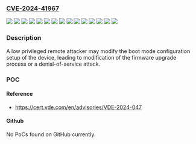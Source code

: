 ### [CVE-2024-41967](https://cve.mitre.org/cgi-bin/cvename.cgi?name=CVE-2024-41967)
![](https://img.shields.io/static/v1?label=Product&message=CC100%200751-9x01&color=blue)
![](https://img.shields.io/static/v1?label=Product&message=Edge%20Controller%200752-8303%2F8000-0002&color=blue)
![](https://img.shields.io/static/v1?label=Product&message=PFC100%20G1%200750-810x%2Fxxxx-xxxx&color=blue)
![](https://img.shields.io/static/v1?label=Product&message=PFC100%20G2%200750-811x-xxxx-xxxx&color=blue)
![](https://img.shields.io/static/v1?label=Product&message=PFC200%20G1%20750-820x-xxx-xxx&color=blue)
![](https://img.shields.io/static/v1?label=Product&message=PFC200%20G2%20750-821x-xxx-xxx&color=blue)
![](https://img.shields.io/static/v1?label=Product&message=TP600%200762-420x%2F8000-000x&color=blue)
![](https://img.shields.io/static/v1?label=Product&message=TP600%200762-430x%2F8000-000x&color=blue)
![](https://img.shields.io/static/v1?label=Product&message=TP600%200762-520x%2F8000-000x&color=blue)
![](https://img.shields.io/static/v1?label=Product&message=TP600%200762-530x%2F8000-000x&color=blue)
![](https://img.shields.io/static/v1?label=Product&message=TP600%200762-620x%2F8000-000x&color=blue)
![](https://img.shields.io/static/v1?label=Product&message=TP600%200762-630x%2F8000-000x&color=blue)
![](https://img.shields.io/static/v1?label=Version&message=0.0.0%3C%3D%203.10.11%20&color=brighgreen)
![](https://img.shields.io/static/v1?label=Version&message=0.0.0%3C%3D%204.5.10%20(FW27)%20&color=brighgreen)
![](https://img.shields.io/static/v1?label=Vulnerability&message=CWE-306%20Missing%20Authentication%20for%20Critical%20Function&color=brighgreen)

### Description

A low privileged remote attacker may modify the boot mode configuration setup of the device, leading to modification of the firmware upgrade process or a denial-of-service attack.

### POC

#### Reference
- https://cert.vde.com/en/advisories/VDE-2024-047

#### Github
No PoCs found on GitHub currently.

